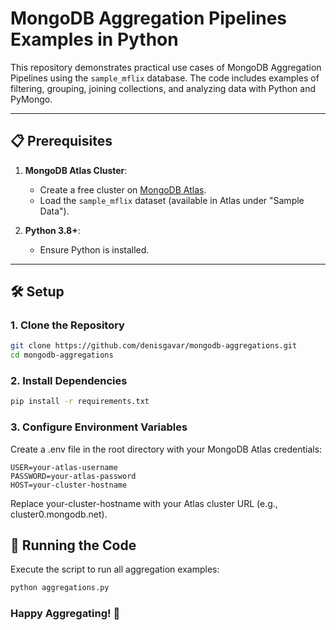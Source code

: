 # MongoDB Aggregation Pipelines Examples in Python

This repository demonstrates practical use cases of MongoDB Aggregation Pipelines using the `sample_mflix` database. The code includes examples of filtering, grouping, joining collections, and analyzing data with Python and PyMongo.

---

## 📋 Prerequisites
1. **MongoDB Atlas Cluster**:
   - Create a free cluster on [MongoDB Atlas](https://www.mongodb.com/atlas).
   - Load the `sample_mflix` dataset (available in Atlas under "Sample Data").

2. **Python 3.8+**:
   - Ensure Python is installed.

---

## 🛠️ Setup

### 1. Clone the Repository
```bash
git clone https://github.com/denisgavar/mongodb-aggregations.git
cd mongodb-aggregations
```

### 2. Install Dependencies
```bash
pip install -r requirements.txt
```

### 3. Configure Environment Variables
Create a .env file in the root directory with your MongoDB Atlas credentials:

```plaintext
USER=your-atlas-username
PASSWORD=your-atlas-password
HOST=your-cluster-hostname
```
Replace your-cluster-hostname with your Atlas cluster URL (e.g., cluster0.mongodb.net).

## 🚀 Running the Code
Execute the script to run all aggregation examples:

```bash
python aggregations.py
```

### Happy Aggregating! 🚀
